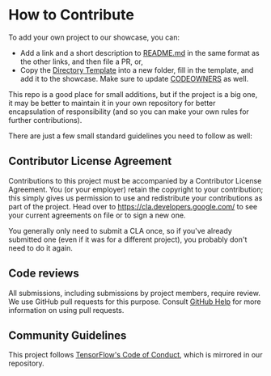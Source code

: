 # How to Contribute

To add your own project to our showcase, you can:

* Add a link and a short description to [README.md](README.md) in the same
  format as the other links, and then file a PR, or,
* Copy the [Directory Template](directory_template) into a new folder, fill in
  the template, and add it to the showcase. Make sure to update
  [CODEOWNERS](CODEOWNERS) as well.

This repo is a good place for small additions, but if the project is a big one,
it may be better to maintain it in your own repository for better encapsulation
of responsibility (and so you can make your own rules for further
contributions).

There are just a few small standard guidelines you need to follow as well:

## Contributor License Agreement

Contributions to this project must be accompanied by a Contributor License
Agreement. You (or your employer) retain the copyright to your contribution;
this simply gives us permission to use and redistribute your contributions as
part of the project. Head over to <https://cla.developers.google.com/> to see
your current agreements on file or to sign a new one.

You generally only need to submit a CLA once, so if you've already submitted one
(even if it was for a different project), you probably don't need to do it
again.

## Code reviews

All submissions, including submissions by project members, require review. We
use GitHub pull requests for this purpose. Consult
[GitHub Help](https://help.github.com/articles/about-pull-requests/) for more
information on using pull requests.

## Community Guidelines

This project follows
[TensorFlow's Code of Conduct](CODE_OF_CONDUCT.md), which is mirrored in our
repository.
